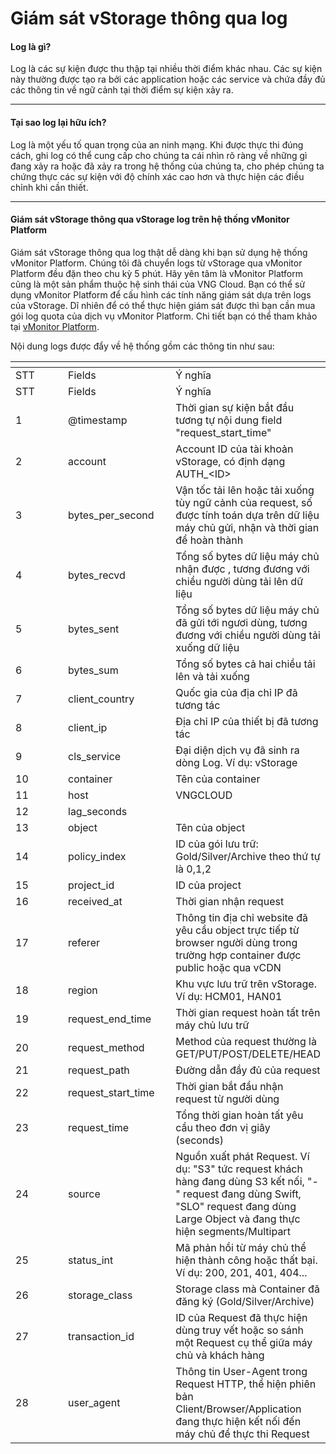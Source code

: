 # Giám sát vStorage thông qua log

#### Log là gì? <a href="#giamsatvstoragethongqualog-loglagi" id="giamsatvstoragethongqualog-loglagi"></a>

Log là các sự kiện được thu thập tại nhiều thời điểm khác nhau. Các sự kiện này thường được tạo ra bởi các application hoặc các service và chứa đầy đủ các thông tin về ngữ cảnh tại thời điểm sự kiện xảy ra.

***

#### Tại sao log lại hữu ích? <a href="#giamsatvstoragethongqualog-taisaologlaihuuich" id="giamsatvstoragethongqualog-taisaologlaihuuich"></a>

Log là một yếu tố quan trọng của an ninh mạng. Khi được thực thi đúng cách, ghi log có thể cung cấp cho chúng ta cái nhìn rõ ràng về những gì đang xảy ra hoặc đã xảy ra trong hệ thống của chúng ta, cho phép chúng ta chứng thực các sự kiện với độ chính xác cao hơn và thực hiện các điều chỉnh khi cần thiết.

***

#### Giám sát vStorage thông qua vStorage log trên hệ thống vMonitor Platform <a href="#giamsatvstoragethongqualog-giamsatvstoragethongquavstoragelogtrenhethongvmonitorplatform" id="giamsatvstoragethongqualog-giamsatvstoragethongquavstoragelogtrenhethongvmonitorplatform"></a>

Giám sát vStorage thông qua log thật dễ dàng khi bạn sử dụng hệ thống vMonitor Platform. Chúng tôi đã chuyển logs từ vStorage qua vMonitor Platform đều đặn theo chu kỳ 5 phút. Hãy yên tâm là vMonitor Platform cũng là một sản phẩm thuộc hệ sinh thái của VNG Cloud. Bạn có thể sử dụng vMonitor Platform để cấu hình các tính năng giám sát dựa trên logs của vStorage. Dĩ nhiên để có thể thực hiện giám sát được thì bạn cần mua gói log quota của dịch vụ vMonitor Platform. Chi tiết bạn có thể tham khảo tại [vMonitor Platform](https://docs.vngcloud.vn/display/ONVINA/vMonitor+Platform).&#x20;

Nội dung logs được đẩy về hệ thống gồm các thông tin như sau:

<table data-header-hidden><thead><tr><th width="110"></th><th width="176"></th><th></th></tr></thead><tbody><tr><td>STT</td><td>Fields</td><td>Ý nghĩa</td></tr><tr><td>STT</td><td>Fields</td><td>Ý nghĩa</td></tr><tr><td>1</td><td>@timestamp</td><td>Thời gian sự kiện bắt đầu tương tự nội dung field "request_start_time"</td></tr><tr><td>2</td><td>account</td><td>Account ID của tài khoản vStorage, có định dạng AUTH_&#x3C;ID></td></tr><tr><td>3</td><td>bytes_per_second</td><td>Vận tốc tải lên hoặc tải xuống tùy ngữ cảnh của request, số được tính toán dựa trên dữ liệu máy chủ gửi, nhận và thời gian để hoàn thành</td></tr><tr><td>4</td><td>bytes_recvd</td><td>Tổng số bytes dữ liệu máy chủ nhận được , tương đương với chiều người dùng tải lên dữ liệu </td></tr><tr><td>5</td><td>bytes_sent</td><td>Tổng số bytes dữ liệu máy chủ đã gửi tới ngươi dùng, tương đương với chiều người dùng tải xuống dữ liệu</td></tr><tr><td>6</td><td>bytes_sum</td><td>Tổng số bytes cả hai chiều tải lên và tải xuống</td></tr><tr><td>7</td><td>client_country</td><td>Quốc gia của địa chỉ IP đã tương tác</td></tr><tr><td>8</td><td>client_ip</td><td>Địa chỉ IP của thiết bị đã tương tác </td></tr><tr><td>9</td><td>cls_service</td><td>Đại diện dịch vụ đã sinh ra dòng Log. Ví dụ: vStorage</td></tr><tr><td>10</td><td>container</td><td>Tên của container </td></tr><tr><td>11</td><td>host</td><td>VNGCLOUD</td></tr><tr><td>12</td><td>lag_seconds</td><td><br></td></tr><tr><td>13</td><td>object</td><td>Tên của object</td></tr><tr><td>14</td><td>policy_index</td><td>ID của gói lưu trữ: Gold/Silver/Archive theo thứ tự là 0,1,2</td></tr><tr><td>15</td><td>project_id</td><td>ID của project</td></tr><tr><td>16</td><td>received_at</td><td>Thời gian nhận request</td></tr><tr><td>17</td><td>referer</td><td>Thông tin địa chỉ website đã yêu cầu object trực tiếp từ browser người dùng trong trường hợp container được public hoặc qua vCDN </td></tr><tr><td>18</td><td>region</td><td>Khu vực lưu trữ trên vStorage. Ví dụ: HCM01, HAN01 </td></tr><tr><td>19</td><td>request_end_time</td><td>Thời gian request hoàn tất trên máy chủ lưu trữ</td></tr><tr><td>20</td><td>request_method</td><td>Method của request thường là GET/PUT/POST/DELETE/HEAD </td></tr><tr><td>21</td><td>request_path</td><td>Đường dẫn đầy đủ của request </td></tr><tr><td>22</td><td>request_start_time</td><td>Thời gian bắt đầu nhận request từ người dùng </td></tr><tr><td>23</td><td>request_time</td><td>Tổng thời gian hoàn tất yêu cầu theo đơn vị giây (seconds)</td></tr><tr><td>24</td><td>source</td><td>Nguồn xuất phát Request. Ví dụ: "S3" tức request khách hàng đang dùng S3 kết nối, "-" request đang dùng Swift, "SLO" request đang dùng Large Object và đang thực hiện segments/Multipart </td></tr><tr><td>25</td><td>status_int</td><td>Mã phản hồi từ máy chủ thể hiện thành công hoặc thất bại. Ví dụ: 200, 201, 401, 404...</td></tr><tr><td>26</td><td>storage_class</td><td>Storage class mà Container đã đăng ký (Gold/Silver/Archive)</td></tr><tr><td>27</td><td>transaction_id</td><td>ID của Request đã thực hiện dùng truy vết hoặc so sánh một Request cụ thể giữa máy chủ và khách hàng </td></tr><tr><td>28</td><td>user_agent</td><td>Thông tin User-Agent trong Request HTTP, thể hiện phiên bản Client/Browser/Application đang thực hiện kết nối đến máy chủ để thực thi Request </td></tr></tbody></table>
